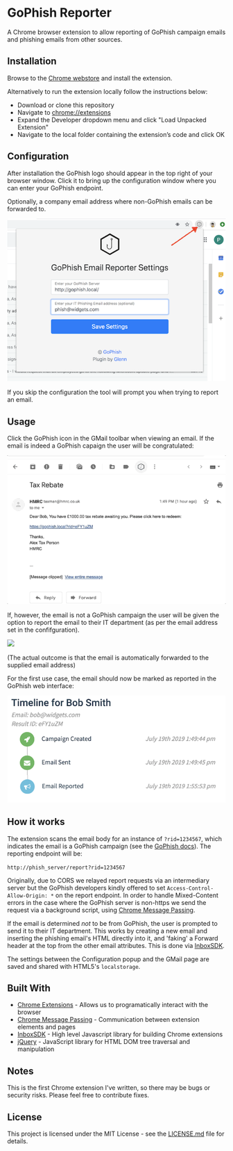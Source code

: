 # GoPhish Reporter

A Chrome browser extension to allow reporting of GoPhish campaign emails and phishing emails from other sources.

## Installation

Browse to the [Chrome webstore](https://chrome.google.com/webstore/detail/gophish-email-reporter/jghcmmegcnpkmffjhdjofnfbpmokjlii) and install the extension.

Alternatively to run the extension locally follow the instructions below:

 * Download or clone this repository
 * Navigate to [chrome://extensions](chrome://extensions)
 * Expand the Developer dropdown menu and click "Load Unpacked Extension"
 * Navigate to the local folder containing the extension’s code and click OK

## Configuration

After installation the GoPhish logo should appear in the top right of your browser window. Click it to bring up the configuration window where you can enter your GoPhish endpoint.

Optionally, a company email address where non-GoPhish emails can be forwarded to.

![Configuration](readmefiles/config.png  "Configuration" )

If you skip the configuration the tool will prompt you when trying to report an email.

## Usage
Click the GoPhish icon in the GMail toolbar when viewing an email. If the email is indeed a GoPhish capaign the user will be congratulated:

![](readmefiles/report01.gif)

If, however, the email is not a GoPhish campaign the user will be given the option to report the email to their IT department (as per the email address set in the confifguration).

![](readmefiles/report02.gif)


(The actual outcome is that the email is automatically forwarded to the supplied email address)

For the first use case, the email should now be marked as reported in the GoPhish web interface:

![](readmefiles/report03.png)


## How it works

The extension scans the email body for an instance of `?rid=1234567`, which indicates the email is a GoPhish campaign (see the [GoPhish docs](https://docs.getgophish.com/user-guide/documentation/email-reporting)). The reporting endpoint will be:

`http://phish_server/report?rid=1234567`

Originally, due to CORS we relayed report requests via an intermediary server but the GoPhish developers kindly offered to set `Access-Control-Allow-Origin: *` on the report endpoint. In order to handle Mixed-Content errors in the case where the GoPhish server is non-https we send the request via a background script, using [Chrome Message Passing](https://developer.chrome.com/extensions/messaging).

If the email is determined *not* to be from GoPhish, the user is prompted to send it to their IT department. This works by creating a new email and inserting the phishing email's HTML directly into it, and 'faking' a Forward header at the top from the other email attributes. This is done via [InboxSDK](https://www.inboxsdk.com/).

The settings between the Configuration popup and the GMail page are saved and shared with HTML5's `localstorage`.


## Built With

* [Chrome Extensions](https://developer.chrome.com/extensions/) - Allows us to programatically interact with the browser
* [Chrome Message Passing](https://developer.chrome.com/extensions/messaging) - Communication between extension elements and pages
* [InboxSDK](https://www.inboxsdk.com/) - High level Javascript library for building Chrome extensions
* [jQuery](https://jquery.com/) - JavaScript library for HTML DOM tree traversal and manipulation

## Notes

This is the first Chrome extension I've written, so there may be bugs or security risks. Please feel free to contribute fixes.

## License

This project is licensed under the MIT License - see the [LICENSE.md](LICENSE.md) file for details. 